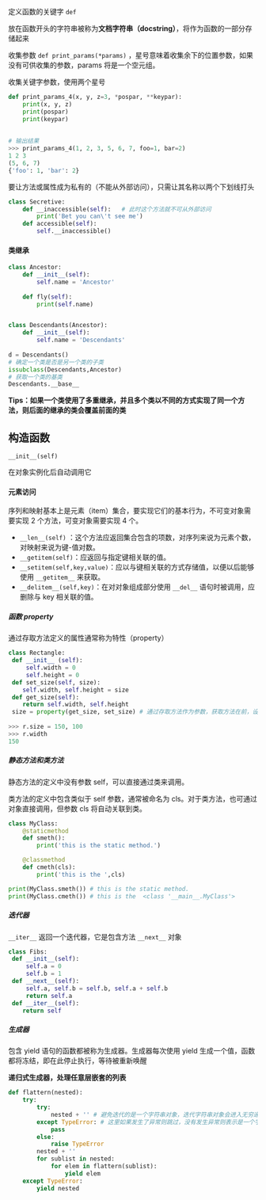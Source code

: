 定义函数的关键字 `def`

放在函数开头的字符串被称为**文档字符串（docstring）**，将作为函数的一部分存储起来

收集参数 `def print_params(*params)` ，星号意味着收集余下的位置参数，如果没有可供收集的参数，params 将是一个空元组。

收集关键字参数，使用两个星号

```python
def print_params_4(x, y, z=3, *pospar, **keypar):
    print(x, y, z)
    print(pospar)
    print(keypar)
    
    
# 输出结果
>>> print_params_4(1, 2, 3, 5, 6, 7, foo=1, bar=2)
1 2 3
(5, 6, 7)
{'foo': 1, 'bar': 2}
```

要让方法或属性成为私有的（不能从外部访问），只需让其名称以两个下划线打头

```python
class Secretive:
    def __inaccessible(self):	# 此时这个方法就不可从外部访问
        print('Bet you can\'t see me')
    def accessible(self):
        self.__inaccessible()
```

#### 类继承

```python
class Ancestor:
    def __init__(self):
        self.name = 'Ancestor'
        
    def fly(self):
        print(self.name)


class Descendants(Ancestor):
    def __init__(self):
        self.name = 'Descendants'
  
d = Descendants()
# 确定一个类是否是另一个类的子类
issubclass(Descendants,Ancestor)
# 获取一个类的基类
Descendants.__base__
```

**Tips：如果一个类使用了多重继承，并且多个类以不同的方式实现了同一个方法，则后面的继承的类会覆盖前面的类**

## 构造函数 

`__init__(self)`

在对象实例化后自动调用它

#### 元素访问

序列和映射基本上是元素（item）集合，要实现它们的基本行为，不可变对象需要实现 2 个方法，可变对象需要实现 4 个。

- `__len__(self)` ：这个方法应返回集合包含的项数，对序列来说为元素个数，对映射来说为键-值对数。
- `__getitem(self)`：应返回与指定键相关联的值。
- `__setitem(self,key,value)`：应以与键相关联的方式存储值，以便以后能够使用 `__getitem__` 来获取。
- `__delitem__(self,key)`：在对对象组成部分使用 `__del__` 语句时被调用，应删除与 key 相关联的值。

##### 函数 property

通过存取方法定义的属性通常称为特性（property）

```python
class Rectangle: 
 def __init__ (self): 
     self.width = 0 
     self.height = 0 
 def set_size(self, size): 
 	self.width, self.height = size 
 def get_size(self): 
 	return self.width, self.height 
 size = property(get_size, set_size) # 通过存取方法作为参数，获取方法在前，设置方法在后
    
>>> r.size = 150, 100 
>>> r.width 
150
```

##### 静态方法和类方法

静态方法的定义中没有参数 self，可以直接通过类来调用。

类方法的定义中包含类似于 self 参数，通常被命名为 cls。对于类方法，也可通过对象直接调用，但参数 cls 将自动关联到类。

```python
class MyClass:
    @staticmethod
    def smeth():
        print('this is the static method.')

    @classmethod
    def cmeth(cls):
        print('this is the ',cls)

print(MyClass.smeth()) # this is the static method.
print(MyClass.cmeth()) # this is the  <class '__main__.MyClass'>
```

##### 迭代器

`__iter__` 返回一个迭代器，它是包含方法 `__next__` 对象

```python
class Fibs: 
 def __init__(self): 
     self.a = 0 
     self.b = 1 
 def __next__(self): 
     self.a, self.b = self.b, self.a + self.b 
     return self.a 
 def __iter__(self): 
 	return self 
```

##### 生成器

包含 yield 语句的函数都被称为生成器。生成器每次使用 yield 生成一个值，函数都将冻结，即在此停止执行，等待被重新唤醒

**递归式生成器，处理任意层嵌套的列表**

```python
def flattern(nested):
    try:
        try:
            nested + '' # 避免迭代的是一个字符串对象，迭代字符串对象会进入无穷递归，因为字符串的第一个元素是一个长度为 1 的字符串，长度为 1 的字符串的第一个元素是字符串本身。
        except TypeError: # 这里如果发生了异常则跳过，没有发生异常则表示是一个字符串，使用 else 手动抛出一个 TypeError 避免迭代字符串
            pass
        else:
            raise TypeError
        nested + ''
        for sublist in nested:
            for elem in flattern(sublist):
                yield elem
    except TypeError:
        yield nested
```

